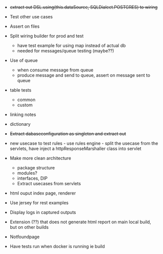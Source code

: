 - ~~extract out  DSL.using(this.dataSource, SQLDialect.POSTGRES) to wiring~~
- Test other use cases
- Assert on files
- Split wiring builder for prod and test 
    - have test example for using map instead of actual db
    - needed for messages/queue testing (maybe??)
- Use of queue
    - when consume message from queue
    - produce message and send to queue, assert on message sent to queue
- table tests
    - common
    - custom
- linking notes
- dictionary
- ~~Extract dabaseconfiguration as singleton and extract out~~

- new usecase to test rules
      - use rules engine
      - split the usecase from the servlets, have inject a httpResponseMarshaller class into servlet
- Make more clean architecture
    - package structure
    - modules?
    - interfaces, DIP
    - Extract usecases from servlets
- html ouput index page, renderer
- Use jersey for rest examples
- Display logs in captured outputs
- Extension (??) that does not generate html report on main local build, but on other builds
- Notfoundpage
- Have tests run when docker is running ie build
